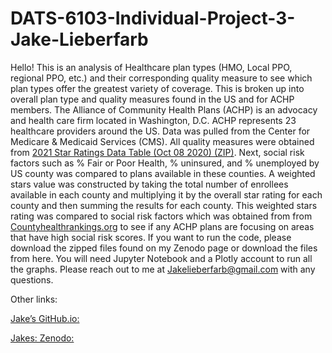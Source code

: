 # DATS-6103-Individual-Project-3-Jake-Lieberfarb

Hello! This is an analysis of Healthcare  plan types (HMO, Local PPO, regional PPO, etc.) and their corresponding quality measure to see which plan types offer the greatest variety of coverage. This is broken up into overall plan type and  quality measures found in the US and for ACHP members. The Alliance of Community Health Plans (ACHP) is an advocacy and health care firm located in Washington, D.C. ACHP represents 23 healthcare providers around the US. Data was pulled from the Center for Medicare & Medicaid Services (CMS). All quality measures were obtained from [2021 Star Ratings Data Table (Oct 08 2020) (ZIP)](https://www.cms.gov/Medicare/Prescription-Drug-Coverage/PrescriptionDrugCovGenIn/PerformanceData). Next, social risk factors such as % Fair or Poor Health, % uninsured, and % unemployed by US county was compared to plans available in these counties. A weighted stars value was constructed by taking the total number of enrollees available in each county and multiplying it by the overall star rating for each county and then summing the results for each county. This weighted stars rating was compared to social risk factors which was obtained from from [Countyhealthrankings.org](https://www.countyhealthrankings.org/explore-health-rankings/rankings-data-documentation) to see if any ACHP plans are focusing on areas that have high social risk scores. If you want to run the code, please download the zipped files found on my Zenodo page or download the files from here. You will need Jupyter Notebook and a Plotly account to run all the graphs. Please reach out to me at Jakelieberfarb@gmail.com with any questions.

Other links:

[Jake’s GitHub.io:](https://jcolt2997.github.io/DATS-6103-Individual-Project-3-Jake-Lieberfarb-githubio/)

[Jakes: Zenodo:](https://zenodo.org/record/4323129) 
